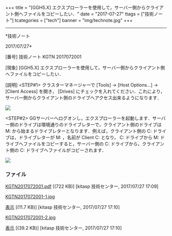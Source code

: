 ﻿+++
title = "[GGH5.X] エクスプローラーを使用して，サーバー側からクライアント側へファイルをコピーしたい．"
date = "2017-07-27"
ttags = ["技術ノート"]
tcategories = ["tech"]
banner = "img/technote.jpg"
+++

-----------------------------------------------------------------------------------------------------------------------------

*技術ノート

2017/07/27*


[番号]
技術ノート KGTN 2017072001

[現象]
[GGH5.X]
エクスプローラーを使用して，サーバー側からクライアント側へファイルをコピーしたい．

[説明]
<STEP#1>
クラスターマネージャーで [Tools] → [Host Options...] → [Client
Access] を開き， [Drives]
にチェックを入れてください．これにより，サーバー側からクライアント側のドライブへアクセス出来るようになります．

![](http://techreport.kitasp.net/attachments/download/3755/KGTN2017072001-1.jpg)

<STEP#2>
GGサーバーへログオンし，エクスプローラーを起動します．サーバー側のドライブは環境通りのドライブレターで，クライアント側のドライブは
M: から始まるドライブレターとなります．例えば，クライアント側の C:
ドライブは，ドライブレターが M: ，名前が Client C: となり， C:
ドライブから M: ドライブへファイルをコピーすると，サーバー側の C:
ドライブから，クライアント側の C: ドライブへファイルがコピーされます．

![](http://techreport.kitasp.net/attachments/download/3756/KGTN2017072001-2.jpg)


### ファイル

 
 


[KGTN2017072001.pdf](http://techreport.kitasp.net/attachments/download/3754/KGTN2017072001.pdf)
 [(722 KB)] [kitasp 技術センター, 2017/07/27
17:09]

[KGTN2017072001-1.jpg](http://techreport.kitasp.net/attachments/download/3755/KGTN2017072001-1.jpg)

[表示](http://techreport.kitasp.net/attachments/3755/KGTN2017072001-1.jpg "表示")
 [(11.7 KB)] [kitasp 技術センター, 2017/07/27
17:10]

[KGTN2017072001-2.jpg](http://techreport.kitasp.net/attachments/download/3756/KGTN2017072001-2.jpg)

[表示](http://techreport.kitasp.net/attachments/3756/KGTN2017072001-2.jpg "表示")
 [(39.2 KB)] [kitasp 技術センター, 2017/07/27
17:10]


 


 

